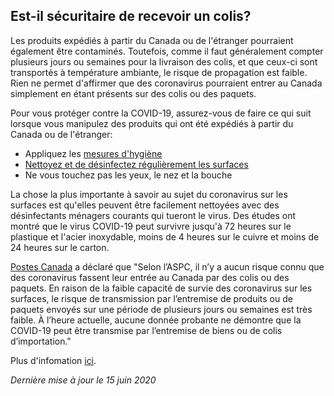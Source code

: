 ## Est-il sécuritaire de recevoir un colis?

Les produits expédiés à partir du Canada ou de l'étranger pourraient également être contaminés. Toutefois, comme il faut généralement compter plusieurs jours ou semaines pour la livraison des colis, et que ceux-ci sont transportés à température ambiante, le risque de propagation est faible. Rien ne permet d'affirmer que des coronavirus pourraient entrer au Canada simplement en étant présents sur des colis ou des paquets.

Pour vous protéger contre la COVID-19, assurez-vous de faire ce qui suit lorsque vous manipulez des produits qui ont été expédiés à partir du Canada ou de l'étranger:

- Appliquez les [mesures d'hygiène](https://www.canada.ca/fr/sante-publique/services/maladies/2019-nouveau-coronavirus/prevention-risques.html#hygiene)
- [Nettoyez et de désinfectez régulièrement les surfaces](https://www.canada.ca/fr/sante-canada/services/medicaments-produits-sante/desinfectants/covid-19.html)
- Ne vous touchez pas les yeux, le nez et la bouche

La chose la plus importante à savoir au sujet du coronavirus sur les surfaces est qu'elles peuvent être facilement nettoyées avec des désinfectants ménagers courants qui tueront le virus. Des études ont montré que le virus COVID-19 peut survivre jusqu'à 72 heures sur le plastique et l'acier inoxydable, moins de 4 heures sur le cuivre et moins de 24 heures sur le carton.

[Postes Canada](https://www.canadapost.ca/cpc/fr/our-company/news-and-media/corporate-news/coronavirus-disease-covid-19/coronavirus-disease-covid-19-faq.page) a déclaré que "Selon l’ASPC, il n’y a aucun risque connu que des coronavirus fassent leur entrée au Canada par des colis ou des paquets. En raison de la faible capacité de survie des coronavirus sur les surfaces, le risque de transmission par l’entremise de produits ou de paquets envoyés sur une période de plusieurs jours ou semaines est très faible. À l’heure actuelle, aucune donnée probante ne démontre que la COVID-19 peut être transmise par l’entremise de biens ou de colis d’importation."

Plus d'infomation [ici](https://www.who.int/fr/emergencies/diseases/novel-coronavirus-2019/question-and-answers-hub/q-a-detail/q-a-coronaviruses).

_Dernière mise à jour le 15 juin 2020_
